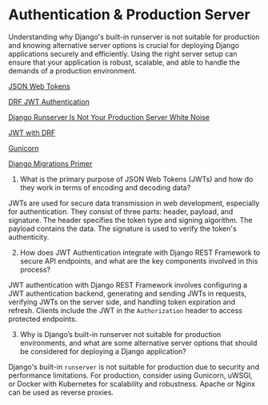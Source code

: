 # Authentication & Production Server

Understanding why Django's built-in runserver is not suitable for production and knowing alternative server options is crucial for deploying Django applications securely and efficiently. Using the right server setup can ensure that your application is robust, scalable, and able to handle the demands of a production environment.

[JSON Web Tokens](https://jwt.io/introduction/)

[DRF JWT Authentication](https://simpleisbetterthancomplex.com/tutorial/2018/12/19/how-to-use-jwt-authentication-with-django-rest-framework.html)

[Django Runserver Is Not Your Production Server White Noise](https://build.vsupalov.com/django-runserver-in-production/)

[JWT with DRF](https://www.youtube.com/watch?v=Fhcn2qx-4VQ)

[Gunicorn](https://gunicorn.org/)

[Django Migrations Primer](https://realpython.com/django-migrations-a-primer/)

1. What is the primary purpose of JSON Web Tokens (JWTs) and how do they work in terms of encoding and decoding data?

JWTs are used for secure data transmission in web development, especially for authentication. They consist of three parts: header, payload, and signature. The header specifies the token type and signing algorithm. The payload contains the data. The signature is used to verify the token's authenticity.

2. How does JWT Authentication integrate with Django REST Framework to secure API endpoints, and what are the key components involved in this process?

JWT authentication with Django REST Framework involves configuring a JWT authentication backend, generating and sending JWTs in requests, verifying JWTs on the server side, and handling token expiration and refresh. Clients include the JWT in the `Authorization` header to access protected endpoints.

3. Why is Django’s built-in runserver not suitable for production environments, and what are some alternative server options that should be considered for deploying a Django application?

Django's built-in `runserver` is not suitable for production due to security and performance limitations. For production, consider using Gunicorn, uWSGI, or Docker with Kubernetes for scalability and robustness. Apache or Nginx can be used as reverse proxies.